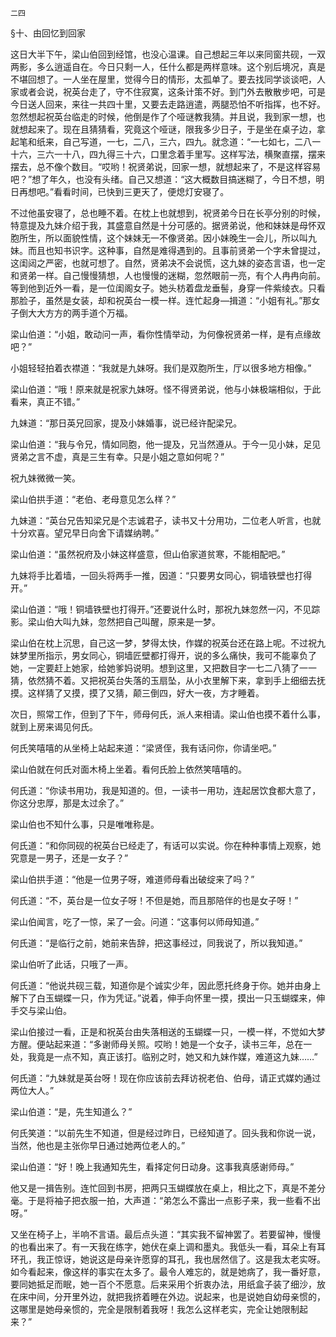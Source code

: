     二四 

   §十、由回忆到回家

   这日大半下午，梁山伯回到经馆，也没心温课。自己想起三年以来同窗共砚，一双两影，多么逍遥自在。今日只剩一人，任什么都是两样意味。这个别后境况，真是不堪回想了。一人坐在屋里，觉得今日的情形，太孤单了。要去找同学谈谈吧，人家或者会说，祝英台走了，守不住寂寞，这条计策不好。到门外去散散步吧，可是今日送人回来，来往一共四十里，又要去走路逍遣，两腿恐怕不听指挥，也不好。忽然想起祝英台临走的时候，他倒是作了个哑谜教我猜。并且说，我到家一想，也就想起来了。现在且猜猜看，究竟这个哑谜，限我多少日子，于是坐在桌子边，拿起笔和纸来，自己写道，一七，二八，三六，四九。就念道：“一七如七，二八一十六，三六一十八，四九得三十六，口里念着手里写。这样写法，横聚直摆，摆来摆去，总不像个数目。“哎哟！祝贤弟说，回家一想，就想起来了，不是这样容易吧？”想了年久，也没有头绪。自己又想道：“这大概数目搞迷糊了，今日不想，明日再想吧。”看看时间，已快到三更天了，便熄灯安寝了。

   不过他虽安寝了，总也睡不着。在枕上也就想到，祝贤弟今日在长亭分别的时候，特意提及九妹介绍于我，其盛意自然是十分可感的。据贤弟说，他和妹妹是母怀双胞所生，所以面貌性情，这个妹妹无一不像贤弟。因小妹晚生一会儿，所以叫九妹。而且也知书识字。这种事，自然是难得遇到的。且事前贤弟一个字未曾提过，这闺闼之严密，也就可想了。自然，贤弟决不会说慌，这九妹的姿态言语，也一定和贤弟一样。自己慢慢猜想，人也慢慢的迷糊，忽然眼前一亮，有个人冉冉向前。等到他到近外一看，是一位闺阁女子。她头枋着盘龙垂髻，身穿一件紫绫衣。只看那脸子，虽然是女装，却和祝英台一模一样。连忙起身—揖道：“小姐有礼。”那女子倒大大方方的两手道个万福。

   梁山伯道：“小姐，敢动问一声，看你性情举动，为何像祝贤弟一样，是有点缘故吧？”

   小姐轻轻拍着衣襟道：“我就是九妹呀。我们是双胞所生，厅以很多地方相像。”

   梁山伯道：“哦！原来就是祝家九妹呀。怪不得贤弟说，他与小妹极端相似，于此看来，真正不错。”

   九妹道：“那日英兄回家，提及小妹婚事，说已经许配梁兄。

   梁山伯道：“我与令兄，情如同胞，他一提及，兄当然遵从。于今一见小妹，足见贤弟之言不虚，真是三生有幸。只是小姐之意如何呢？”

   祝九妹微微一笑。

   梁山伯拱手道：“老伯、老母意见怎么样？”

   九妹道：“英台兄告知梁兄是个志诚君子，读书又十分用功，二位老人听言，也就十分欢喜。望兄早日向舍下请媒纳聘。”

   梁山伯道：“虽然祝府及小妹这样盛意，但山伯家道贫寒，不能相配吧。”

   九妹将手比着墙，一回头将两手一推，因道：“只要男女同心，铜墙铁壁也打得开。”

   梁山伯道：“哦！铜墙铁壁也打得开。”还要说什么时，那祝九妹忽然一闪，不见踪影。梁山伯大叫九妹，忽然把自己叫醒，原来是一梦。

   梁山伯在枕上沉思，自己这一梦，梦得太快，作媒的祝英台还在路上呢。不过祝九妹梦里所指示，男女同心，铜墙匠壁都打得开，说的多么痛快，我可不能辜负了她，一定要赶上她家，给她爹妈说明。想到这里，又把数目字一七二八猜了一一猜，依然猜不着。又把祝英台失落的玉扇坠，从小衣里解下来，拿到手上细细去抚摸。这样猜了又摸，摸了又猜，颠三倒四，好大一夜，方才睡着。

   次日，照常工作，但到了下午，师母何氏，派人来相请。梁山伯也摸不着什么事，就到上房来谒见何氏。

   何氏笑嘻嘻的从坐椅上站起来道：“梁贤侄，我有话问你，你请坐吧。”

   梁山伯就在何氏对面木椅上坐着。看何氏脸上依然笑嘻嘻的。

   何氏道：“你读书用功，我是知道的。但，一读书一用功，连起居饮食都大意了，你这分忠厚，那是太过余了。”

   梁山伯也不知什么事，只是唯唯称是。

   何氏道：“和你同砚的祝英台已经走了，有话可以实说。你在种种事情上观察，她究意是一男子，还是一女子？”

   梁山伯拱手道：“他是一位男子呀，难道师母看出破绽来了吗？”

   何氏道：“不，英台是一位女子呀！不但是她，而且那陪伴的也是女子呀！”

   梁山伯闻言，吃了一惊，呆了一会。问道：“这事何以师母知道。”

   何氏道：“是临行之前，她前来告辞，把这事经过，同我说了，所以我知道。”

   梁山伯听了此话，只哦了一声。

   何氏道：“他说共砚三载，知道你是个诚实少年，因此愿托终身于你。她并由身上解下了白玉蝴蝶一只，作为凭证。”说着，伸手向怀里一摸，摸出一只玉蝴蝶来，伸手交与梁山伯。

   梁山伯接过一看，正是和祝英台由失落相送的玉蝴蝶一只，一模一样，不觉如大梦方醒。便站起来道：“多谢师母关照。哎哟！她是一个女子，读书三年，总在一处，我竟是一点不知，真正该打。临别之时，她又和九妹作媒，难道这九妹……”

   何氏道：“九妹就是英台呀！现在你应该前去拜访祝老伯、伯母，请正式媒妁通过两位大人。”

   梁山伯道：“是，先生知道么？”

   何氏笑道：“以前先生不知道，但是经过昨日，已经知道了。回头我和你说一说，当然，他也是主张你早日通过她两位老人的。”

   梁山伯道：“好！晚上我通知先生，看择定何日动身。这事我真感谢师母。”

   他又是一揖告别。连忙回到书房，把两只玉蝴蝶放在桌上，相比之下，真是不差分毫。于是将袖子把衣服一拍，大声道：“弟怎么不露出一点影子来，我一些看不出呀。”

   又坐在椅子上，半响不言语。最后点头道：“其实我不留神罢了。若要留神，慢慢的也看出来了。有一天我在练字，她伏在桌上调和墨丸。我低头一看，耳朵上有耳环孔，我正惊讶，她说这是母亲许愿穿的耳孔，我也居然信了。这是我太老实呀。如今看起来，像这样的事实在太多了。最令人难忘的，就是她病了，我一番好意，要同她抵足而眠，她一百个不愿意。后来采用个折衷办法，用纸盒子装了细沙，放在床中间，分开里外边，就把我挤着睡在外边。说起来，也是说她自幼母亲惯的，这哪里是她母亲惯的，完全是限制着我呀！我怎么这样老实，完全让她限制起来？”

